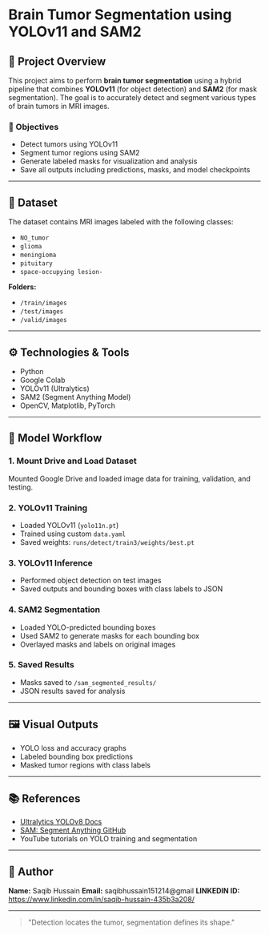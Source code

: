 # Brain Tumor Segmentation using YOLOv11 and SAM2

## 📌 Project Overview

This project aims to perform **brain tumor segmentation** using a hybrid pipeline that combines **YOLOv11** (for object detection) and **SAM2** (for mask segmentation). The goal is to accurately detect and segment various types of brain tumors in MRI images.

### 🎯 Objectives

* Detect tumors using YOLOv11
* Segment tumor regions using SAM2
* Generate labeled masks for visualization and analysis
* Save all outputs including predictions, masks, and model checkpoints

---

## 📁 Dataset

The dataset contains MRI images labeled with the following classes:

* `NO_tumor`
* `glioma`
* `meningioma`
* `pituitary`
* `space-occupying lesion-`

**Folders:**

* `/train/images`
* `/test/images`
* `/valid/images`

---

## ⚙️ Technologies & Tools

* Python
* Google Colab
* YOLOv11 (Ultralytics)
* SAM2 (Segment Anything Model)
* OpenCV, Matplotlib, PyTorch

---

## 🧠 Model Workflow

### 1. Mount Drive and Load Dataset

Mounted Google Drive and loaded image data for training, validation, and testing.

### 2. YOLOv11 Training

* Loaded YOLOv11 (`yolo11n.pt`)
* Trained using custom `data.yaml`
* Saved weights: `runs/detect/train3/weights/best.pt`

### 3. YOLOv11 Inference

* Performed object detection on test images
* Saved outputs and bounding boxes with class labels to JSON

### 4. SAM2 Segmentation

* Loaded YOLO-predicted bounding boxes
* Used SAM2 to generate masks for each bounding box
* Overlayed masks and labels on original images

### 5. Saved Results

* Masks saved to `/sam_segmented_results/`
* JSON results saved for analysis

---

## 🖼️ Visual Outputs

* YOLO loss and accuracy graphs
* Labeled bounding box predictions
* Masked tumor regions with class labels

---

## 📚 References

* [Ultralytics YOLOv8 Docs](https://docs.ultralytics.com)
* [SAM: Segment Anything GitHub](https://github.com/facebookresearch/segment-anything)
* YouTube tutorials on YOLO training and segmentation

---

## 👤 Author

**Name:** Saqib Hussain
**Email:** saqibhussain151214@gmail
**LINKEDIN ID:** https://www.linkedin.com/in/saqib-hussain-435b3a208/

---

> "Detection locates the tumor, segmentation defines its shape."
